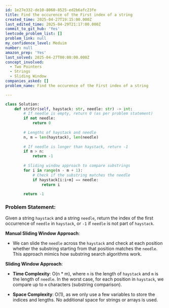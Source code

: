 ```yaml
---
id: 1e27e332-de10-8060-8525-ed2b6afc23fe
title: Find the occurence of the First index of a string
created_time: 2025-04-27T19:15:00.000Z
last_edited_time: 2025-04-29T21:17:00.000Z
commit_to_git_hub: 'Yes'
leetcode_problem_list: []
problem_link: null
my_confidence_level: Meduim
number: null
amazon_prep: 'Yes'
last_solved: 2025-04-27T00:00:00.000Z
concept_involved:
  - Two Pointers
  - Strings
  - Sliding Window
companies_asked: []
problem_name: Find the occurence of the First index of a string

---
```


```python
class Solution:
    def strStr(self, haystack: str, needle: str) -> int:
        # If needle is empty, return 0 (as per problem statement)
        if not needle:
            return 0
        
        # Lengths of haystack and needle
        n, m = len(haystack), len(needle)
        
        # If needle is longer than haystack, return -1
        if m > n:
            return -1
        
        # Sliding window approach to compare substrings
        for i in range(n - m + 1):
            # Check if the substring matches the needle
            if haystack[i:i+m] == needle:
                return i
        
        return -1

```

### Problem Statement:

Given a string `haystack` and a string `needle`, return the index of the first occurrence of `needle` in `haystack`, or `-1` if `needle` is not part of `haystack`.

**Manual Sliding Window Approach**:

*   We can slide the `needle` across the `haystack` and check at each position whether the substring starting from that position matches the `needle`. This approach mimics how substring search algorithms work.

**Sliding Window Approach**:

*   **Time Complexity**: O(n \* m), where `n` is the length of `haystack` and `m` is the length of `needle`. In the worst case, for each position in `haystack`, we compare up to `m` characters (substring comparison).

*   **Space Complexity**: O(1), as we only use a few variables to store the indices and lengths. No additional space for strings or arrays is used.
